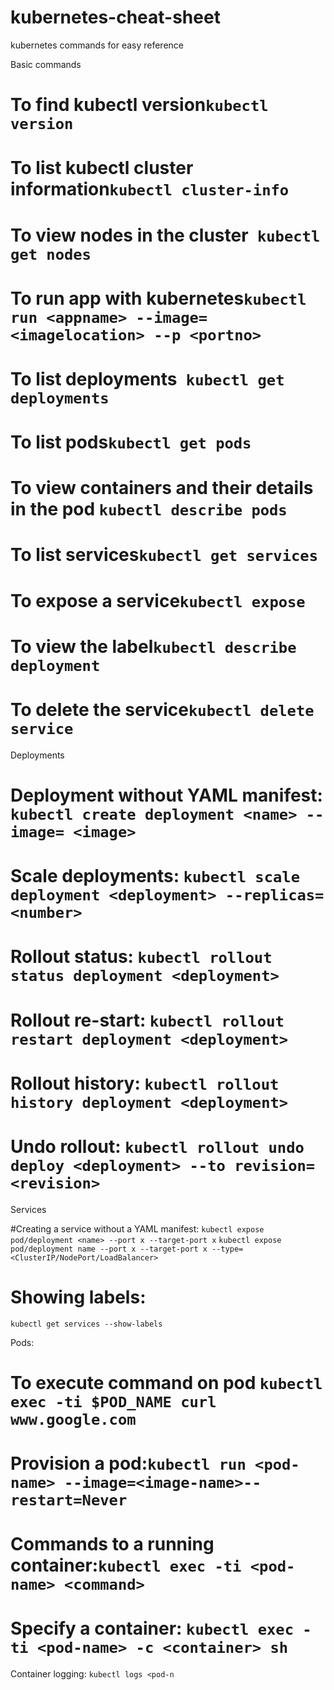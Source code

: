 # kubernetes-cheat-sheet
kubernetes commands for easy reference

Basic commands

# To find kubectl version```kubectl version```

# To list kubectl cluster information```kubectl cluster-info```

# To view nodes in the cluster``` kubectl get nodes```

# To run app with kubernetes```kubectl run <appname> --image=<imagelocation> --p <portno>```

# To list deployments``` kubectl get deployments```

# To list pods```kubectl get pods```

# To view containers and their details in the pod ```kubectl describe pods```

# To list services```kubectl get services```

# To expose a service```kubectl expose```

# To view the label```kubectl describe deployment```

# To delete the service```kubectl delete service```

Deployments

# Deployment without YAML manifest: ``` kubectl create deployment <name> --image= <image> ```
# Scale deployments: ``` kubectl scale deployment <deployment> --replicas=<number> ```
# Rollout status: ``` kubectl rollout status deployment <deployment> ```
# Rollout re-start: ``` kubectl rollout restart deployment <deployment> ```
# Rollout history: ``` kubectl rollout history deployment <deployment> ```
# Undo rollout: ``` kubectl rollout undo deploy <deployment> --to revision= <revision> ```

Services 

#Creating a service without a YAML manifest:
```kubectl expose pod/deployment <name> --port x --target-port x```
```kubectl expose pod/deployment name --port x --target-port x --type=<ClusterIP/NodePort/LoadBalancer>```

# Showing labels:
```kubectl get services --show-labels```

Pods:

# To execute command on pod ```kubectl exec -ti $POD_NAME curl www.google.com```
# Provision a pod:```kubectl run <pod-name> --image=<image-name>--restart=Never ```
# Commands to a running container:```kubectl exec -ti <pod-name> <command>```
# Specify a container: ```kubectl exec -ti <pod-name> -c <container> sh ```

Container logging:
```kubectl logs <pod-n```
